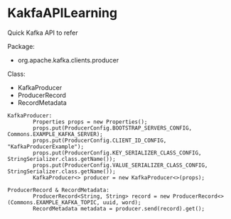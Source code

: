 # KakfaAPILearning

Quick Kafka API to refer

Package:
 - org.apache.kafka.clients.producer

Class:
 - KafkaProducer
 - ProducerRecord
 - RecordMetadata

```
KafkaProducer:
        Properties props = new Properties();
        props.put(ProducerConfig.BOOTSTRAP_SERVERS_CONFIG, Commons.EXAMPLE_KAFKA_SERVER);
        props.put(ProducerConfig.CLIENT_ID_CONFIG, "KafkaProducerExample");
        props.put(ProducerConfig.KEY_SERIALIZER_CLASS_CONFIG, StringSerializer.class.getName());
        props.put(ProducerConfig.VALUE_SERIALIZER_CLASS_CONFIG, StringSerializer.class.getName());
        KafkaProducer<> producer = new KafkaProducer<>(props);

ProducerRecord & RecordMetadata:
        ProducerRecord<String, String> record = new ProducerRecord<>(Commons.EXAMPLE_KAFKA_TOPIC, uuid, word);
        RecordMetadata metadata = producer.send(record).get();
